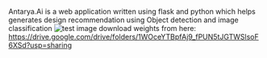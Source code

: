 Antarya.Ai is a web application written using flask and python which helps generates design recommendation using Object detection and image classification
![test image](https://user-images.githubusercontent.com/8536304/54521924-02a60b80-4992-11e9-8ef2-8b7a5885cebb.jpg)
download weights from here: https://drive.google.com/drive/folders/1WOceYTBpfAj9_fPUN5tJGTWSlsoF6XSd?usp=sharing
